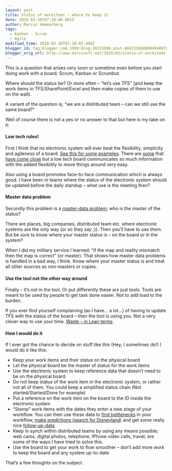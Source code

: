```yaml
---
layout: post
title: Status of workitems – where to keep it
date: 2010-03-30T07:10:00.001Z
author: Marcus Hammarberg
tags:
  - Kanban - Scrum
  - Agile
modified_time: 2010-03-30T07:10:07.408Z
blogger_id: tag:blogger.com,1999:blog-36533086.post-6661326606084940078
blogger_orig_url: http://www.marcusoft.net/2010/03/status-of-workitems-where-to-keep-it.html
---
```



This is a question that arises very soon or sometime even before you
start doing work with a board; Scrum, Kanban or Scrumbut.

Where should the status be? Or more often – “let’s use TFS” (and keep
the work items in TFS/SharePoint/Excel and then make copies of them to
use on the wall).

A variant of the question is; “we are a distributed team – can we still
use the same board?”

Well of course there is not a yes or no answer to that but here is my
take on it:

#### Low tech rules!

First I think that no electronic system will ever beat the flexibility,
simplicity and agileness of a board. <a
href="http://www.marcusoft.net/2010/03/practical-kanban-some-kanban-boards-in.html"
target="_blank">See this for some examples</a>. There are
<a href="http://agilezen.com/" target="_blank">some</a> that <a
href="http://www.marcusoft.net/2009/08/task-board-for-team-system-finally.html"
target="_blank">have come close</a> but a low tech board communicates so
much information with the added flexibility to move things around very
easy.

Also using a board promotes face-to-face communication which is always
good. I have been in teams where the status of the electronic system
should be updated before the daily standup – what use is the meeting
then?

#### Master data problem

Secondly this problem is a
<a href="http://en.wikipedia.org/wiki/Master_Data_Management"
target="_blank">master-data problem</a>; who is the master of the
status?

There are places, big companies, distributed team etc. where electronic
systems are the only way (or so they say ;)). Then you’ll have to use
them. But be sure to know where your master status is – on the board or
in the system?

When I did my military service I learned: “if the map and reality
mismatch then the map is correct” (or master). That shows how master
data problems is handled in a bad way, I think. Know where your master
status is and treat all other sources as non-masters or copies.

#### Use the tool not the other way around

Finally – it’s not in the tool. Or put differently these are just tools.
Tools are meant to be used by people to get task done easier. Not to add
load to the burden.

If you ever find yourself complaining (as I have… a lot…) of having to
update TFS with the status of the board – then the tool is using you.
Not a very clever way to use your time. <a
href="http://en.wikipedia.org/wiki/Lean_software_development#Eliminate_waste"
target="_blank">Waste – in Lean terms</a>.

#### How I would do it

If I ever got the chance to decide on stuff like this (Hey, I sometimes
do!) I would do it like this:

-   Keep your work items and their status on the physical board
-   Let the physical board be the master of status for the work items
-   Use the electronic system to keep reference data that doesn’t need
    to be on the physical board.
-   Do not keep status of the work item in the electronic system, or
    rather not all of them. You could keep a simplified status chain
    (Not started/Started/Done for example)
-   Put a reference on the work item on the board to the ID inside the
    electronic system
-   “Stamp” work items with the dates they enter a new stage of your
    workflow. You can then use these data to <a
    href="http://www.agilemanagement.net/index.php/blog/Detecting_Bottlenecks_in_a_Kanban_System/"
    target="_blank">find bottlenecks</a> in your workflow, <a
    href="http://www.agileproductdesign.com/blog/2009/kanban_over_simplified.html"
    target="_blank">make predictions (search for Disneyland)</a> and get
    some really nice <a
    href="http://www.targetprocess.com/blog/2010/02/cumulative-flow-chart-in-kanban-real-usage-example.html"
    target="_blank">follow-up-data</a>
-   Keep in synch within distributed teams by using any means possible;
    web cams, digital photos, telephone, IPhone video calls, travel; are
    some of the ways I have tried to solve this.
-   Use the board to get your work to flow smoother – don’t add more
    work to keep the board and any system up-to-date.

That’s a few thoughts on the subject.
